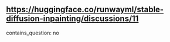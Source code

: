 ## https://huggingface.co/runwayml/stable-diffusion-inpainting/discussions/11

contains_question: no